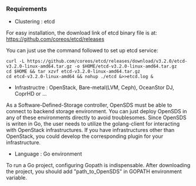 ### Requirements

- Clustering : etcd

For easy installation, the download link of etcd binary file is at: https://github.com/coreos/etcd/releases

You can just use the command followed to set up etcd service:
```shell
curl -L https://github.com/coreos/etcd/releases/download/v3.2.0/etcd-v3.2.0-linux-amd64.tar.gz -o $HOME/etcd-v3.2.0-linux-amd64.tar.gz
cd $HOME && tar xzvf etcd-v3.2.0-linux-amd64.tar.gz
cd etcd-v3.2.0-linux-amd64 && nohup ./etcd &>>etcd.log &
```

- Infrastructre : OpenStack, Bare-metal(LVM, Ceph), OceanStor DJ, CoprHD or ...

As a Software-Defined-Storage controller, OpenSDS must be able to connect to backend storage environment. You can just deploy OpenSDS 
in any of these environments directly to avoid troublesomes. Since OpenSDS is writen in Go, the user needs to utilize the golang-client 
for interacting with OpenStack infrastructures. If you have infrastructures other than OpenStack, you could develop the corresponding
plugin for your infrastructure.

- Language : Go environment

To run a Go project, configuring Gopath is indispensable. After downloading the project, you should add "path_to_OpenSDS" in GOPATH environment variable.
